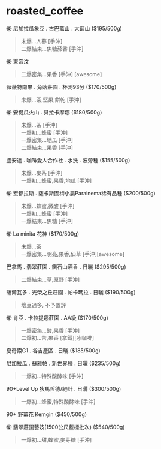 # roasted_coffee

㊝ 尼加拉瓜象豆 . 古巴藍山 . 大藍山 ($195/500g)
>未爆...人蔘 [手沖]<br>
>二爆結束...焦糖菸香 [手沖]

㊝ 東帝汶 
>二爆密集...果香 [手沖] [awesome]

薇薇特南果 . 角落莊園 . 杯測93分 ($170/500g)
>未爆...茶,堅果,餅乾 [手沖]

㊝ 安提瓜火山 . 貝拉卡摩娜 ($180/500g)
>未爆...茶 [手沖]<br>
>一爆初...蜂蜜 [手沖]<br>
>一爆密集...地瓜 [手沖]<br>
>二爆結束...果香 [手沖]

盧安達 . 咖啡愛人合作社 . 水洗 . 波旁種 ($155/500g)
>未爆...麥茶 [手沖]<br>
>一爆初...蜂蜜,果香,地瓜 [手沖]

㊝ 宏都拉斯 . 薩卡斯圖梅小農Parainema稀有品種 ($200/500g)
>未爆...蜂蜜,微酸 [手沖]<br>
>一爆初...蜂蜜 [手沖]<br>
>一爆結束...焦糖 [手沖]

㊝ La minita 花神 ($170/500g)
>未爆...茶<br>
>一爆密集...明亮,果香,仙草 [手沖][awesome]

巴拿馬 . 翡翠莊園 . 鑽石山酒香 . 日曬 ($295/500g)
>二爆結束...草,原野 [手沖]

薩爾瓦多 . 光榮之丘莊園 . 帕卡瑪拉 . 日曬 ($190/500g)
>壞豆過多, 不予置評

㊝ 肯亞 . 卡拉提娜莊園 . AA級 ($170/500g)
>一爆密集...酸,果香 [手沖]<br>
>二爆初...苦,果香 [拿鐵][冰咖啡]

夏奇索G1 . 谷吉產區 . 日曬 ($185/500g)

尼加拉瓜 . 蘇雅帕 . 新世界種 . 日曬 ($235/500g)
>一爆初...特殊酸酵味 [手沖]

90+Level Up 狄馬哲德/絕計 . 日曬 ($300/500g)
>一爆初...蜂蜜,特殊酸酵味 [手沖]

90+ 野薑花 Kemgin ($450/500g)

㊝ 翡翠莊園藝妓(1500公尺藍標批次) ($540/500g)
>一爆初...甜,蜂蜜,麥芽糖 [手沖]
